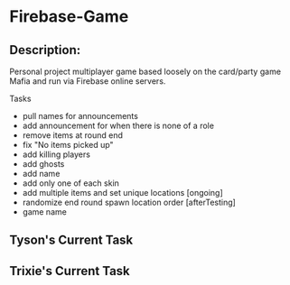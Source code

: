 # Firebase-Game

## Description:

Personal project multiplayer game based loosely on the card/party game Mafia and run via Firebase online servers.

Tasks
- pull names for announcements
- add announcement for when there is none of a role
- remove items at round end
- fix "No items picked up"
- add killing players
- add ghosts
- add name
- add only one of each skin
- add multiple items and set unique locations [ongoing]
- randomize end round spawn location order [afterTesting]
- game name

Tyson's Current Task
- 

Trixie's Current Task
- 

